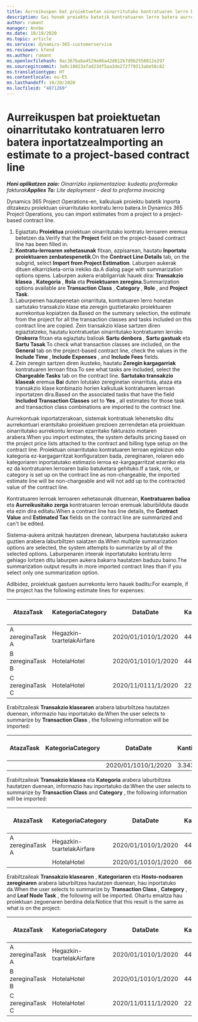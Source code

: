```yaml
---
title: Aurreikuspen bat proiektuetan oinarritutako kontratuaren lerro batera inportatzea
description: Gai honek proiektu batetik kontratuaren lerro batera aurreikuspenak finantza-inportatzeari buruzko informazioa eskaintzen du.
author: rumant
manager: Annbe
ms.date: 10/19/2020
ms.topic: article
ms.service: dynamics-365-customerservice
ms.reviewer: kfend
ms.author: rumant
ms.openlocfilehash: 9ac367baba4529e86a42d812b7d9b2550812e297
ms.sourcegitcommit: 3a0c18823a7ad23df5aa3de272779313abe56c82
ms.translationtype: HT
ms.contentlocale: eu-ES
ms.lasthandoff: 10/20/2020
ms.locfileid: "4071269"
---
```

# <a name="importing-an-estimate-to-a-project-based-contract-line"></a><span data-ttu-id="4b4a6-103">Aurreikuspen bat proiektuetan oinarritutako kontratuaren lerro batera inportatzea</span><span class="sxs-lookup"><span data-stu-id="4b4a6-103">Importing an estimate to a project-based contract line</span></span>

<span data-ttu-id="4b4a6-104">_**Honi aplikatzen zaio:** Oinarrizko inplementazioa: kudeatu proformako fakturak_</span><span class="sxs-lookup"><span data-stu-id="4b4a6-104">_**Applies To:** Lite deployment - deal to proforma invoicing_</span></span>

<span data-ttu-id="4b4a6-105">Dynamics 365 Project Operations-en, kalkuluak proiektu batetik inporta ditzakezu proiektuan oinarritutako kontratu lerro batera.</span><span class="sxs-lookup"><span data-stu-id="4b4a6-105">In Dynamics 365 Project Operations, you can import estimates from a project to a project-based contract line.</span></span>

1. <span data-ttu-id="4b4a6-106">Egiaztatu **Proiektua** proiektuan oinarritutako kontratu lerroaren eremua betetzen da.</span><span class="sxs-lookup"><span data-stu-id="4b4a6-106">Verify that the **Project** field on the project-based contract line has been filled in.</span></span>
2. <span data-ttu-id="4b4a6-107">**Kontratu-lerroaren xehetasunak** fitxan, azpisarean, hautatu **Inportatu proiektuaren zenbatespenetik**.</span><span class="sxs-lookup"><span data-stu-id="4b4a6-107">On the **Contract Line Details** tab, on the subgrid, select **Import from Project Estimation**.</span></span> <span data-ttu-id="4b4a6-108">Laburpen aukerak dituen elkarrizketa-orria irekiko da.</span><span class="sxs-lookup"><span data-stu-id="4b4a6-108">A dialog page with summarization options opens.</span></span> <span data-ttu-id="4b4a6-109">Laburpen aukera erabilgarriak hauek dira: **Transakzio klasea** , **Kategoria** , **Rola** eta **Proiektuaren zeregina**.</span><span class="sxs-lookup"><span data-stu-id="4b4a6-109">Summarization options available are **Transaction Class** , **Category** , **Role** , and **Project Task**.</span></span>
3. <span data-ttu-id="4b4a6-110">Laburpenen hautapenetan oinarrituta, kontratuaren lerro honetan sartutako transakzio klase eta zeregin guztietarako proiektuaren aurrekontua kopiatzen da.</span><span class="sxs-lookup"><span data-stu-id="4b4a6-110">Based on the summary selection, the estimate from the project for all the transaction classes and tasks included on this contract line are copied.</span></span> <span data-ttu-id="4b4a6-111">Zein transakzio klase sartzen diren egiaztatzeko, hautatu kontratuetan oinarritutako kontratuaren lerroko **Orokorra** fitxan eta egiaztatu balioak **Sartu denbora** , **Sartu gastuak** eta **Sartu Tasak**.</span><span class="sxs-lookup"><span data-stu-id="4b4a6-111">To check what transaction classes are included, on the **General** tab on the project-based contract line, check the values in the **Include Time** , **Include Expenses** , and **Include Fees** fields.</span></span> 
4. <span data-ttu-id="4b4a6-112">Zein zeregin sartzen diren ikusteko, hautatu **Zeregin kargagarriak** kontratuaren lerroan fitxa.</span><span class="sxs-lookup"><span data-stu-id="4b4a6-112">To see what tasks are included, select the **Chargeable Tasks** tab on the contract line.</span></span> <span data-ttu-id="4b4a6-113">**Sartutako transakzio klaseak** eremua **Bai** duten lotutako zereginetan oinarrituta, ataza eta transakzio klase konbinazio horien kalkuluak kontratuaren lerroan inportatzen dira.</span><span class="sxs-lookup"><span data-stu-id="4b4a6-113">Based on the associated tasks that have the field **Included Transaction Classes** set to **Yes** , all estimates for those task and transaction class combinations are imported to the contract line.</span></span>

<span data-ttu-id="4b4a6-114">Aurrekontuak inportatzerakoan, sistemak kontratuak lehenetsiko ditu aurrekontuari erantsitako proiektuen prezioen zerrendetan eta proiektuan oinarritutako aurrekontu lerroan ezarritako fakturazio motaren arabera.</span><span class="sxs-lookup"><span data-stu-id="4b4a6-114">When you import estimates, the system defaults pricing based on the project price lists attached to the contract and billing type setup on the contract line.</span></span> <span data-ttu-id="4b4a6-115">Proiektuan oinarritutako kontratuaren lerroan eginkizun edo kategoria ez-kargagarritzat konfiguratzen bada, zereginaren, rolaren edo kategoriaren inportatutako estimazio lerroa ez-kargagarritzat ezarriko eta ez da kontratuaren lerroaren balio batuketara gehituko.</span><span class="sxs-lookup"><span data-stu-id="4b4a6-115">If a task, role, or category is set up on the contract line as non-chargeable, the imported estimate line will be non-chargeable and will not add up to the contracted value of the contract line.</span></span>

<span data-ttu-id="4b4a6-116">Kontratuaren lerroak lerroaren xehetasunak dituenean, **Kontratuaren balioa** eta **Aurreikusitako zerga** kontratuaren lerroan eremuak laburbilduta daude eta ezin dira editatu.</span><span class="sxs-lookup"><span data-stu-id="4b4a6-116">When a contract line has line details, the **Contract Value** and **Estimated Tax** fields on the contract line are summarized and can't be edited.</span></span>

<span data-ttu-id="4b4a6-117">Sistema-aukera anitzak hautatzen direnean, laburpena hautatutako aukera guztien arabera laburbiltzen saiatzen da.</span><span class="sxs-lookup"><span data-stu-id="4b4a6-117">When multiple summarization options are selected, the system attempts to summarize by all of the selected options.</span></span> <span data-ttu-id="4b4a6-118">Laburpenaren irteerak inportatutako kontratu lerro gehiago lortzen ditu laburpen aukera bakarra hautatzen baduzu baino.</span><span class="sxs-lookup"><span data-stu-id="4b4a6-118">The summarization output results in more imported contract lines than if you select only one summarization option.</span></span>

<span data-ttu-id="4b4a6-119">Adibidez, proiektuak gastuen aurrekontu lerro hauek baditu:</span><span class="sxs-lookup"><span data-stu-id="4b4a6-119">For example, if the project has the following estimate lines for expenses:</span></span>

| <span data-ttu-id="4b4a6-120">Ataza</span><span class="sxs-lookup"><span data-stu-id="4b4a6-120">Task</span></span> | <span data-ttu-id="4b4a6-121">Kategoria</span><span class="sxs-lookup"><span data-stu-id="4b4a6-121">Category</span></span> | <span data-ttu-id="4b4a6-122">Data</span><span class="sxs-lookup"><span data-stu-id="4b4a6-122">Date</span></span> | <span data-ttu-id="4b4a6-123">Kantitatea</span><span class="sxs-lookup"><span data-stu-id="4b4a6-123">Quantity</span></span> | <span data-ttu-id="4b4a6-124">Unitate-prezioa</span><span class="sxs-lookup"><span data-stu-id="4b4a6-124">Unit price</span></span> | <span data-ttu-id="4b4a6-125">Kopurua</span><span class="sxs-lookup"><span data-stu-id="4b4a6-125">Amount</span></span> |
| --- | --- | --- | --- | --- | --- |
| <span data-ttu-id="4b4a6-126">A zeregina</span><span class="sxs-lookup"><span data-stu-id="4b4a6-126">Task A</span></span> | <span data-ttu-id="4b4a6-127">Hegazkin-txartelak</span><span class="sxs-lookup"><span data-stu-id="4b4a6-127">Airfare</span></span> | <span data-ttu-id="4b4a6-128">2020/01/10</span><span class="sxs-lookup"><span data-stu-id="4b4a6-128">10/1/2020</span></span> | <span data-ttu-id="4b4a6-129">4</span><span class="sxs-lookup"><span data-stu-id="4b4a6-129">4</span></span> | <span data-ttu-id="4b4a6-130">400</span><span class="sxs-lookup"><span data-stu-id="4b4a6-130">400</span></span> | <span data-ttu-id="4b4a6-131">1600</span><span class="sxs-lookup"><span data-stu-id="4b4a6-131">1600</span></span> |
| <span data-ttu-id="4b4a6-132">B zeregina</span><span class="sxs-lookup"><span data-stu-id="4b4a6-132">Task B</span></span> | <span data-ttu-id="4b4a6-133">Hotela</span><span class="sxs-lookup"><span data-stu-id="4b4a6-133">Hotel</span></span> | <span data-ttu-id="4b4a6-134">2020/01/10</span><span class="sxs-lookup"><span data-stu-id="4b4a6-134">10/1/2020</span></span> | <span data-ttu-id="4b4a6-135">4</span><span class="sxs-lookup"><span data-stu-id="4b4a6-135">4</span></span> | <span data-ttu-id="4b4a6-136">200</span><span class="sxs-lookup"><span data-stu-id="4b4a6-136">200</span></span> | <span data-ttu-id="4b4a6-137">800</span><span class="sxs-lookup"><span data-stu-id="4b4a6-137">800</span></span> |
| <span data-ttu-id="4b4a6-138">C zeregina</span><span class="sxs-lookup"><span data-stu-id="4b4a6-138">Task C</span></span> | <span data-ttu-id="4b4a6-139">Hotela</span><span class="sxs-lookup"><span data-stu-id="4b4a6-139">Hotel</span></span> | <span data-ttu-id="4b4a6-140">2020/11/01</span><span class="sxs-lookup"><span data-stu-id="4b4a6-140">11/1/2020</span></span> | <span data-ttu-id="4b4a6-141">2</span><span class="sxs-lookup"><span data-stu-id="4b4a6-141">2</span></span> | <span data-ttu-id="4b4a6-142">200</span><span class="sxs-lookup"><span data-stu-id="4b4a6-142">200</span></span> | <span data-ttu-id="4b4a6-143">400</span><span class="sxs-lookup"><span data-stu-id="4b4a6-143">400</span></span> |

<span data-ttu-id="4b4a6-144">Erabiltzaileak **Transakzio klasearen** arabera laburbiltzea hautatzen duenean, informazio hau inportatuko da:</span><span class="sxs-lookup"><span data-stu-id="4b4a6-144">When the user selects to summarize by **Transaction Class** , the following information will be imported:</span></span>

| <span data-ttu-id="4b4a6-145">Ataza</span><span class="sxs-lookup"><span data-stu-id="4b4a6-145">Task</span></span> | <span data-ttu-id="4b4a6-146">Kategoria</span><span class="sxs-lookup"><span data-stu-id="4b4a6-146">Category</span></span> | <span data-ttu-id="4b4a6-147">Data</span><span class="sxs-lookup"><span data-stu-id="4b4a6-147">Date</span></span> | <span data-ttu-id="4b4a6-148">Kantitatea</span><span class="sxs-lookup"><span data-stu-id="4b4a6-148">Quantity</span></span> | <span data-ttu-id="4b4a6-149">Unitate-prezioa</span><span class="sxs-lookup"><span data-stu-id="4b4a6-149">Unit price</span></span> | <span data-ttu-id="4b4a6-150">Kopurua</span><span class="sxs-lookup"><span data-stu-id="4b4a6-150">Amount</span></span> |
| --- | --- | --- | --- | --- | --- |
| &nbsp; | &nbsp; | <span data-ttu-id="4b4a6-151">2020/01/10</span><span class="sxs-lookup"><span data-stu-id="4b4a6-151">10/1/2020</span></span> | <span data-ttu-id="4b4a6-152">3.34</span><span class="sxs-lookup"><span data-stu-id="4b4a6-152">3.34</span></span> | <span data-ttu-id="4b4a6-153">840</span><span class="sxs-lookup"><span data-stu-id="4b4a6-153">840</span></span> | <span data-ttu-id="4b4a6-154">2800</span><span class="sxs-lookup"><span data-stu-id="4b4a6-154">2800</span></span> |

<span data-ttu-id="4b4a6-155">Erabiltzaileak **Transakzio klasea** eta **Kategoria** arabera laburbiltzea hautatzen duenean, informazio hau inportatuko da:</span><span class="sxs-lookup"><span data-stu-id="4b4a6-155">When the user selects to summarize by **Transaction Class** and **Category** , the following information will be imported:</span></span>

| <span data-ttu-id="4b4a6-156">Ataza</span><span class="sxs-lookup"><span data-stu-id="4b4a6-156">Task</span></span> | <span data-ttu-id="4b4a6-157">Kategoria</span><span class="sxs-lookup"><span data-stu-id="4b4a6-157">Category</span></span> | <span data-ttu-id="4b4a6-158">Data</span><span class="sxs-lookup"><span data-stu-id="4b4a6-158">Date</span></span> | <span data-ttu-id="4b4a6-159">Kantitatea</span><span class="sxs-lookup"><span data-stu-id="4b4a6-159">Quantity</span></span> | <span data-ttu-id="4b4a6-160">Unitate-prezioa</span><span class="sxs-lookup"><span data-stu-id="4b4a6-160">Unit price</span></span> | <span data-ttu-id="4b4a6-161">Kopurua</span><span class="sxs-lookup"><span data-stu-id="4b4a6-161">Amount</span></span> |
| --- | --- | --- | --- | --- | --- |
| <span data-ttu-id="4b4a6-162">A zeregina</span><span class="sxs-lookup"><span data-stu-id="4b4a6-162">Task A</span></span> | <span data-ttu-id="4b4a6-163">Hegazkin-txartelak</span><span class="sxs-lookup"><span data-stu-id="4b4a6-163">Airfare</span></span> | <span data-ttu-id="4b4a6-164">2020/01/10</span><span class="sxs-lookup"><span data-stu-id="4b4a6-164">10/1/2020</span></span> | <span data-ttu-id="4b4a6-165">4</span><span class="sxs-lookup"><span data-stu-id="4b4a6-165">4</span></span> | <span data-ttu-id="4b4a6-166">400</span><span class="sxs-lookup"><span data-stu-id="4b4a6-166">400</span></span> | <span data-ttu-id="4b4a6-167">1600</span><span class="sxs-lookup"><span data-stu-id="4b4a6-167">1600</span></span> |
| &nbsp;| <span data-ttu-id="4b4a6-168">Hotela</span><span class="sxs-lookup"><span data-stu-id="4b4a6-168">Hotel</span></span> | <span data-ttu-id="4b4a6-169">2020/01/10</span><span class="sxs-lookup"><span data-stu-id="4b4a6-169">10/1/2020</span></span> | <span data-ttu-id="4b4a6-170">6</span><span class="sxs-lookup"><span data-stu-id="4b4a6-170">6</span></span> | <span data-ttu-id="4b4a6-171">200</span><span class="sxs-lookup"><span data-stu-id="4b4a6-171">200</span></span> | <span data-ttu-id="4b4a6-172">1200</span><span class="sxs-lookup"><span data-stu-id="4b4a6-172">1200</span></span> |

<span data-ttu-id="4b4a6-173">Erabiltzaileak **Transakzio klasearen** , **Kategoriaren** eta **Hosto-nodoaren zereginaren** arabera laburbiltzea hautatzen duenean, hau inportatuko da.</span><span class="sxs-lookup"><span data-stu-id="4b4a6-173">When the user selects to summarize by **Transaction Class** , **Category** , and **Leaf Node Task** , the following will be imported.</span></span> <span data-ttu-id="4b4a6-174">Ohartu emaitza hau proiektuan zegoenaren berdina dela:</span><span class="sxs-lookup"><span data-stu-id="4b4a6-174">Notice that this result is the same as what is on the project:</span></span>

| <span data-ttu-id="4b4a6-175">Ataza</span><span class="sxs-lookup"><span data-stu-id="4b4a6-175">Task</span></span> | <span data-ttu-id="4b4a6-176">Kategoria</span><span class="sxs-lookup"><span data-stu-id="4b4a6-176">Category</span></span> | <span data-ttu-id="4b4a6-177">Data</span><span class="sxs-lookup"><span data-stu-id="4b4a6-177">Date</span></span> | <span data-ttu-id="4b4a6-178">Kantitatea</span><span class="sxs-lookup"><span data-stu-id="4b4a6-178">Quantity</span></span> | <span data-ttu-id="4b4a6-179">Unitate-prezioa</span><span class="sxs-lookup"><span data-stu-id="4b4a6-179">Unit price</span></span> | <span data-ttu-id="4b4a6-180">Kopurua</span><span class="sxs-lookup"><span data-stu-id="4b4a6-180">Amount</span></span> |
| --- | --- | --- | --- | --- | --- |
| <span data-ttu-id="4b4a6-181">A zeregina</span><span class="sxs-lookup"><span data-stu-id="4b4a6-181">Task A</span></span> | <span data-ttu-id="4b4a6-182">Hegazkin-txartelak</span><span class="sxs-lookup"><span data-stu-id="4b4a6-182">Airfare</span></span> | <span data-ttu-id="4b4a6-183">2020/01/10</span><span class="sxs-lookup"><span data-stu-id="4b4a6-183">10/1/2020</span></span> | <span data-ttu-id="4b4a6-184">4</span><span class="sxs-lookup"><span data-stu-id="4b4a6-184">4</span></span> | <span data-ttu-id="4b4a6-185">400</span><span class="sxs-lookup"><span data-stu-id="4b4a6-185">400</span></span> | <span data-ttu-id="4b4a6-186">1600</span><span class="sxs-lookup"><span data-stu-id="4b4a6-186">1600</span></span> |
| <span data-ttu-id="4b4a6-187">B zeregina</span><span class="sxs-lookup"><span data-stu-id="4b4a6-187">Task B</span></span> | <span data-ttu-id="4b4a6-188">Hotela</span><span class="sxs-lookup"><span data-stu-id="4b4a6-188">Hotel</span></span> | <span data-ttu-id="4b4a6-189">2020/01/10</span><span class="sxs-lookup"><span data-stu-id="4b4a6-189">10/1/2020</span></span> | <span data-ttu-id="4b4a6-190">4</span><span class="sxs-lookup"><span data-stu-id="4b4a6-190">4</span></span> | <span data-ttu-id="4b4a6-191">200</span><span class="sxs-lookup"><span data-stu-id="4b4a6-191">200</span></span> | <span data-ttu-id="4b4a6-192">800</span><span class="sxs-lookup"><span data-stu-id="4b4a6-192">800</span></span> |
| <span data-ttu-id="4b4a6-193">C zeregina</span><span class="sxs-lookup"><span data-stu-id="4b4a6-193">Task C</span></span> | <span data-ttu-id="4b4a6-194">Hotela</span><span class="sxs-lookup"><span data-stu-id="4b4a6-194">Hotel</span></span> | <span data-ttu-id="4b4a6-195">2020/11/01</span><span class="sxs-lookup"><span data-stu-id="4b4a6-195">11/1/2020</span></span> | <span data-ttu-id="4b4a6-196">2</span><span class="sxs-lookup"><span data-stu-id="4b4a6-196">2</span></span> | <span data-ttu-id="4b4a6-197">200</span><span class="sxs-lookup"><span data-stu-id="4b4a6-197">200</span></span> | <span data-ttu-id="4b4a6-198">400</span><span class="sxs-lookup"><span data-stu-id="4b4a6-198">400</span></span> |
